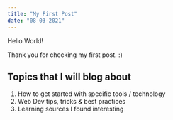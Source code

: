```yaml
---
title: "My First Post"
date: "08-03-2021"
---
```


Hello World!

Thank you for checking my first post. :)

## Topics that I will blog about

1. How to get started with specific tools / technology
2. Web Dev tips, tricks & best practices
2. Learning sources I found interesting